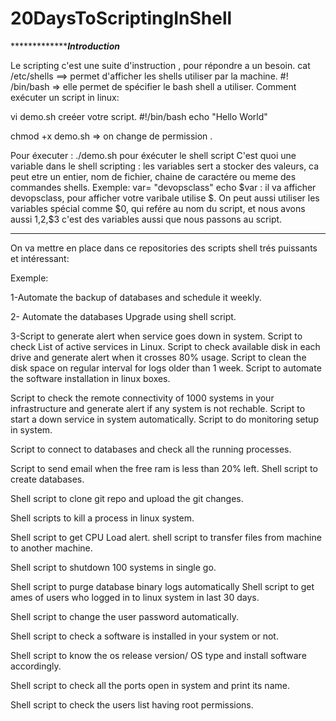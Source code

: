 # 20DaysToScriptingInShell


**********************************************Introduction*********************************

Le scripting c'est une suite d'instruction , pour répondre a un besoin.
cat /etc/shells ==> permet d'afficher les shells utiliser par la machine.
#! /bin/bash => elle permet de spécifier le bash shell a utiliser.
Comment exécuter un script in linux:

vi demo.sh creéer votre script.
#!/bin/bash echo "Hello World"

chmod +x demo.sh => on change de permission .

Pour éxecuter : ./demo.sh pour éxécuter le shell script
C'est quoi une variable dans le shell scripting : les variables sert a stocker des valeurs, ca peut etre un entier, nom de fichier, chaine de caractére
ou meme des commandes shells.
Exemple: var= "devopsclass"
echo $var : il va afficher devopsclass, pour afficher votre varibale utilise $.
On peut aussi utiliser les variables spécial comme $0, qui refére au nom du script, et nous avons aussi $1,$2,$3 c'est des variables 
aussi que nous passons au script.


*******************************************************************************************************

On va mettre en place dans ce repositories des scripts shell trés puissants et intéressant:

Exemple:

1-Automate the backup of databases and schedule it weekly.

2- Automate the databases Upgrade using shell script.

3-Script to generate alert when service goes down in system.
Script to check List of active services in Linux.
Script to check available disk in each drive and generate alert when it crosses 80% usage.
Script to clean the disk space on regular interval for logs older than 1 week.
Script to automate the software installation in linux boxes.

Script to check the remote connectivity of 1000 systems in your infrastructure and generate alert if any system is not rechable.
Script to start a down service in system automatically.
Script to do monitoring setup in system.

Script to connect to databases and check all the running processes.

Script to send email when the free ram is less than 20% left.
Shell script to create databases.

Shell script to clone git repo and upload the git changes.

Shell scripts to kill a process in linux system.

Shell script to get CPU Load alert.
shell script to transfer files from machine to another machine.

Shell script to shutdown 100 systems in single go.

Shell script to purge database binary logs automatically
 Shell script to get ames of users who logged in to linux system in last 30 days.
 
 Shell script to change the user password  automatically.
 
 Shell script to check a software is installed in your system or not.
 
 Shell script to know the os release version/ OS type and install software accordingly.
 
 Shell script to check all the ports open in system and print its name.
 
 Shell script to check the users list having root permissions.
